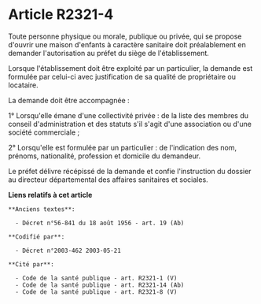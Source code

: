 # Article R2321-4

Toute personne physique ou morale, publique ou privée, qui se propose d'ouvrir une maison d'enfants à caractère sanitaire
doit préalablement en demander l'autorisation au préfet du siège de l'établissement.

Lorsque l'établissement doit être exploité par un particulier, la demande est formulée par celui-ci avec justification de sa
qualité de propriétaire ou locataire.

La demande doit être accompagnée :

1° Lorsqu'elle émane d'une collectivité privée : de la liste des membres du conseil d'administration et des statuts s'il
s'agit d'une association ou d'une société commerciale ;

2° Lorsqu'elle est formulée par un particulier : de l'indication des nom, prénoms, nationalité, profession et domicile du
demandeur.

Le préfet délivre récépissé de la demande et confie l'instruction du dossier au directeur départemental des affaires
sanitaires et sociales.

**Liens relatifs à cet article**

	**Anciens textes**:

	  - Décret n°56-841 du 18 août 1956 - art. 19 (Ab)

	**Codifié par**:

	  - Décret n°2003-462 2003-05-21

	**Cité par**:

	  - Code de la santé publique - art. R2321-1 (V)
	  - Code de la santé publique - art. R2321-14 (Ab)
	  - Code de la santé publique - art. R2321-8 (V)
